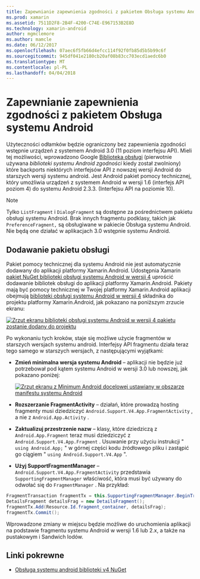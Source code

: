 ```yaml
---
title: Zapewnianie zapewnienia zgodności z pakietem Obsługa systemu Android
ms.prod: xamarin
ms.assetid: 7511D2F8-2B4F-4200-C74E-E967153B2E8D
ms.technology: xamarin-android
author: mgmclemore
ms.author: mamcle
ms.date: 06/12/2017
ms.openlocfilehash: 07aec6f5fb66d4efcc114f92f0fb85d5b5b99c6f
ms.sourcegitcommit: 945df041e2180cb20af08b83cc703ecd1aedc6b0
ms.translationtype: MT
ms.contentlocale: pl-PL
ms.lasthandoff: 04/04/2018
---
```

# <a name="providing-backwards-compatibility-with-the-android-support-package"></a>Zapewnianie zapewnienia zgodności z pakietem Obsługa systemu Android

Użyteczności odłamków będzie ograniczony bez zapewnienia zgodności wstępnie urządzeń z systemem Android 3.0 (11 poziom interfejsu API). Mieli tej możliwości, wprowadzono Google [Biblioteka obsługi](http://developer.android.com/sdk/compatibility-library.html) (pierwotnie używana *biblioteki systemu Android zgodności* kiedy został zwolniony) które backports niektórych interfejsów API z nowszej wersji Android do starszych wersji systemu android. Jest Android pakiet pomocy technicznej, który umożliwia urządzeń z systemem Android w wersji 1.6 (interfejs API poziom 4) do systemu Android 2.3.3. (Interfejsu API na poziomie 10).

> [!NOTE]
> Tylko `ListFragment` i `DialogFragment` są dostępne za pośrednictwem pakietu obsługi systemu Android. Brak innych fragmentu podklasy, takich jak `PreferenceFragment,` są obsługiwane w pakiecie Obsługa systemu Android. Nie będą one działać w aplikacjach 3.0 wstępnie systemu Android. 


## <a name="adding-the-support-package"></a>Dodawanie pakietu obsługi

Pakiet pomocy technicznej dla systemu Android nie jest automatycznie dodawany do aplikacji platformy Xamarin.Android. Udostępnia Xamarin [pakiet NuGet biblioteki obsługi systemu Android w wersji 4](https://www.nuget.org/packages/Xamarin.Android.Support.v4/) uprościć dodawanie bibliotek obsługi do aplikacji platformy Xamarin.Android. Pakiety mają być pomocy technicznej w Twojej platformy Xamarin.Android aplikacji obejmują [biblioteki obsługi systemu Android w wersji 4](https://www.nuget.org/packages/Xamarin.Android.Support.v4/) składnika do projektu platformy Xamarin.Android, jak pokazano na poniższym zrzucie ekranu: 

[![Zrzut ekranu biblioteki obsługi systemu Android w wersji 4 pakietu zostanie dodany do projektu](providing-backwards-compatibility-images/02-sml.png)](providing-backwards-compatibility-images/02.png#lightbox)

Po wykonaniu tych kroków, staje się możliwe użycie fragmentów w starszych wersjach systemu android. Interfejsy API fragmentu działa teraz tego samego w starszych wersjach, z następującymi wyjątkami: 

-   **Zmień minimalna wersja systemu Android** &ndash; aplikacji nie będzie już potrzebował pod kątem systemu Android w wersji 3.0 lub nowszej, jak pokazano poniżej: 

    [![Zrzut ekranu z Minimum Android docelowej ustawiany w obszarze manifestu systemu Android](providing-backwards-compatibility-images/03-sml.png)](providing-backwards-compatibility-images/03.png#lightbox)

-   **Rozszerzanie FragmentActivity** &ndash; działań, które prowadzą hosting fragmenty musi dziedziczyć `Android.Support.V4.App.FragmentActivity` , a nie z `Android.App.Activity` . 

-   **Zaktualizuj przestrzenie nazw** &ndash; klasy, które dziedziczą z `Android.App.Fragment` teraz musi dziedziczyć z `Android.Support.V4.App.Fragment` . Usuwanie przy użyciu instrukcji " `using Android.App;` " w górnej części kodu źródłowego pliku i zastąpić go ciągiem " `using Android.Support.V4.App` ". 

-   **Użyj SupportFragmentManager** &ndash; `Android.Support.V4.App.FragmentActivity` przedstawia `SupportingFragmentManager` właściwość, która musi być używany do odwołać się do `FragmentManager` . Na przykład: 

```csharp
FragmentTransaction fragmentTx = this.SupportingFragmentManager.BeginTransaction();
DetailsFragment detailsFrag = new DetailsFragment();
fragmentTx.Add(Resource.Id.fragment_container, detailsFrag);
fragmentTx.Commit();
```

Wprowadzone zmiany w miejscu będzie możliwe do uruchomienia aplikacji na podstawie fragmentu systemu Android w wersji 1.6 lub 2.x, a także na pustakowym i Sandwich lodów. 


## <a name="related-links"></a>Linki pokrewne

- [Obsługa systemu android biblioteki v4 NuGet](https://www.nuget.org/packages/Xamarin.Android.Support.v4/)
